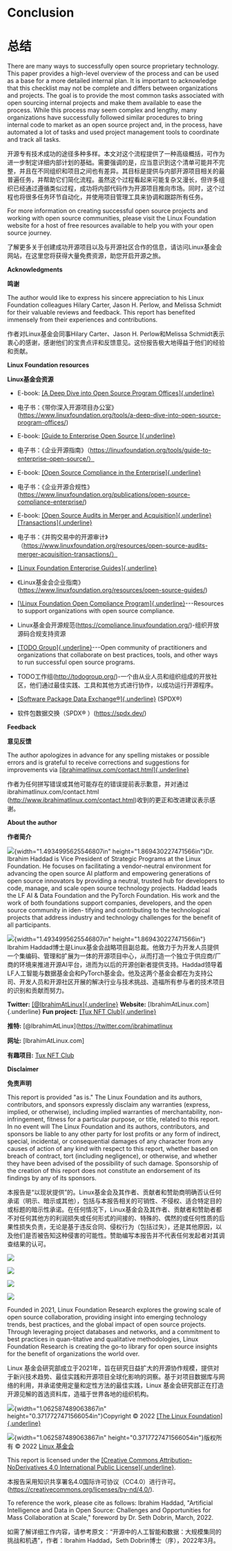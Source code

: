 Conclusion
==========

总结
==========
There are many ways to successfully open source proprietary technology. This paper provides a high-level overview of the process
and can be used as a base for a more detailed internal plan. It is important to acknowledge that this checklist may not be complete and
differs between organizations and projects. The goal is to provide the most common tasks associated with open sourcing internal projects and
make them available to ease the process. While this process may seem complex and lengthy, many organizations have successfully followed similar procedures to bring internal code to market as an open source project and, in the process, have automated a lot of tasks and used project management tools to coordinate and track all tasks.

开源专有技术成功的途径多种多样。本文对这个流程提供了一种高级概括，可作为进一步制定详细内部计划的基础。需要强调的是，应当意识到这个清单可能并不完整，并且在不同组织和项目之间也有差异。其目标是提供与内部开源项目相关的最普遍任务，并帮助它们简化流程。虽然这个过程看起来可能复杂又漫长，但许多组织已经通过遵循类似过程，成功将内部代码作为开源项目推向市场。同时，这个过程也将很多任务环节自动化，并使用项目管理工具来协调和跟踪所有任务。

For more information on creating successful open source projects and working with open source communities, please visit the Linux Foundation website for a host of free resources available to help you with your open source journey.

了解更多关于创建成功开源项目以及与开源社区合作的信息，请访问Linux基金会网站，在这里您将获得大量免费资源，助您开启开源之旅。

**Acknowledgments**

**鸣谢**

The author would like to express his sincere appreciation to his Linux
Foundation colleagues Hilary Carter, Jason H. Perlow, and Melissa
Schmidt for their valuable reviews and feedback. This report has
benefited immensely from their experiences and contributions.

作者对Linux基金会同事Hilary Carter、Jason H. Perlow和Melissa Schmidt表示衷心的感谢，感谢他们的宝贵点评和反馈意见。这份报告极大地得益于他们的经验和贡献。

**Linux Foundation resources**

**Linux基金会资源**

-   E-book: [[A Deep Dive into Open Source Program
    Offices]{.underline}](https://www.linuxfoundation.org/tools/a-deep-dive-into-open-source-program-offices/)
    
-   电子书：《带你深入开源项目办公室》(https://www.linuxfoundation.org/tools/a-deep-dive-into-open-source-program-offices/)

-   E-book: [[Guide to Enterprise Open Source
    ]{.underline}](https://linuxfoundation.org/tools/guide-to-enterprise-open-source/)
    
-   电子书：《企业开源指南》（https://linuxfoundation.org/tools/guide-to-enterprise-open-source/）

-   E-book: [[Open Source Compliance in the
    Enterprise]{.underline}](https://www.linuxfoundation.org/publications/open-source-compliance-enterprise/)
    
-   电子书：《企业开源合规性》(https://www.linuxfoundation.org/publications/open-source-compliance-enterprise/)

-   E-book: [[Open Source Audits in Merger and
    Acquisition]{.underline}](https://www.linuxfoundation.org/resources/open-source-audits-merger-acquisition-transactions/)
    [[Transactions]{.underline}](https://www.linuxfoundation.org/resources/open-source-audits-merger-acquisition-transactions/)
    
-   电子书：《并购交易中的开源审计》（https://www.linuxfoundation.org/resources/open-source-audits-merger-acquisition-transactions/）

-   [[Linux Foundation Enterprise
    Guides]{.underline}](https://www.linuxfoundation.org/resources/open-source-guides/)
    
-   《Linux基金会企业指南》(https://www.linuxfoundation.org/resources/open-source-guides/)

<!-- -->

-   [[\Linux Foundation Open Compliance
    Program]{.underline}](https://compliance.linuxfoundation.org/)---Resources
    to support organizations with open source compliance.
    
-   Linux基金会开源规范(https://compliance.linuxfoundation.org/)-组织开放源码合规支持资源

-   [[TODO Group]{.underline}](http://todogroup.org/)---Open community
    of practitioners and organizations that collaborate on best
    practices, tools, and other ways to run successful open source
    programs.
    
-   TODO工作组(http://todogroup.org/)-一个由从业人员和组织组成的开放社区，他们通过最佳实践、工具和其他方式进行协作，以成功运行开源程序。

-   [[Software Package Data Exchange®]{.underline}](https://spdx.dev/)
    (SPDX®)
    
-   软件包数据交换（SPDX® ）(https://spdx.dev/)

**Feedback**

**意见反馈**

The author apologizes in advance for any spelling mistakes or possible
errors and is grateful to receive corrections and suggestions for
improvements via
[[ibrahimatlinux.com/contact.html]{.underline}](http://www.ibrahimatlinux.com/contact.html)

作者为任何拼写错误或其他可能存在的错误提前表示歉意，并对通过ibrahimatlinux.com/contact.html (http://www.ibrahimatlinux.com/contact.html)收到的更正和改进建议表示感谢。

**About the author**

**作者简介**

![](media/image26.jpeg){width="1.4934995625546807in"
height="1.869430227471566in"}Dr. Ibrahim Haddad is Vice President of
Strategic Programs at the Linux Foundation. He focuses on facilitating
a vendor-neutral environment for advancing the open source AI platform
and empowering generations of open source innovators by providing a
neutral, trusted hub for developers to code, manage, and scale open
source technology projects. Haddad leads the LF AI & Data Foundation
and the PyTorch Foundation. His work and the work of both foundations
support companies, developers, and the open source community in iden-
tifying and contributing to the technological projects that address
industry and technology challenges for the benefit of all
participants.

![](media/image26.jpeg){width="1.4934995625546807in"
height="1.869430227471566in"}
Ibrahim Haddad博士是Linux基金会战略项目副总裁。他致力于为开发人员提供一个集编码、管理和扩展为一体的开源项目中心，从而打造一个独立于供应商/厂商的环境来推进开源AI平台，进而为以后的开源创新者提供支持。Haddad领导着LF人工智能与数据基金会和PyTorch基金会。他及这两个基金会都在为支持公司、开发人员和开源社区开展的解决行业与技术挑战、造福所有参与者的技术项目的识别和贡献而努力。

**Twitter:**
[[\@IbrahimAtLinux]{.underline}](https://twitter.com/ibrahimatlinux)
**Website:** [IbrahimAtLinux.com]{.underline} **Fun project:** [[Tux
NFT Club]{.underline}](https://tuxnft.club/)

**推特:**
[@IbrahimAtLinux](https://twitter.com/ibrahimatlinux

**网址:** [IbrahimAtLinux.com]

**有趣项目:** [Tux
NFT Club](https://tuxnft.club/)


**Disclaimer**

**免责声明**

This report is provided "as is." The Linux Foundation and its authors,
contributors, and sponsors expressly disclaim any warranties (express,
implied, or otherwise), including implied warranties of
merchantability, non-infringement, fitness for a particular purpose,
or title, related to this report. In no event will The Linux
Foundation and its authors, contributors, and sponsors be liable to
any other party for lost profits or any form of indirect, special,
incidental, or consequential damages of any character from any causes
of action of any kind with respect to this report, whether based on
breach of contract, tort (including negligence), or otherwise, and
whether they have been advised of the possibility of such damage.
Sponsorship of the creation of this report does not constitute an
endorsement of its findings by any of its sponsors.

本报告是“以现状提供”的。Linux基金会及其作者、贡献者和赞助商明确否认任何承诺（明示、暗示或其他），包括与本报告相关的可销性、不侵权、适合特定目的或标题的暗示性承诺。在任何情况下，Linux基金会及其作者、贡献者和赞助者都不对任何其他方的利润损失或任何形式的间接的、特殊的、偶然的或任何性质的后果性损失负责，无论是基于违反合同、侵权行为（包括过失），还是其他原因，以及他们是否被告知这种侵害的可能性。赞助编写本报告并不代表任何发起者对其调查结果的认可。

![](media/image27.png)

![](media/image34.png)

![](media/image27.png)

![](media/image34.png)

Founded in 2021, Linux Foundation Research explores the growing scale
of open source collaboration, providing insight into emerging
technology trends, best practices, and the global impact of open
source projects. Through leveraging project databases and networks,
and a commitment to best practices in quan-titative and qualitative
methodologies, Linux Foundation Research is creating the go-to library
for open source insights for the benefit of organizations the world
over.

Linux 基金会研究部成立于2021年，旨在研究日益扩大的开源协作规模，提供对于新兴技术趋势、最佳实践和开源项目全球化影响的洞察。基于对项目数据库与网络的利用，并承诺使用定量和定性方法的最佳实践，Linux 基金会研究部正在打造开源见解的首选资料库，造福于世界各地的组织机构。

![](media/image38.png){width="1.062587489063867in"
height="0.3717727471566054in"}Copyright © 2022 [[The Linux
Foundation]{.underline}](https://linuxfoundation.org/)

![](media/image38.png){width="1.062587489063867in"
height="0.3717727471566054in"}版权所有 © 2022 [Linux 基金会](https://linuxfoundation.org/)

This report is licensed under the [[Creative Commons
Attribution-NoDerivatives 4.0 International Public
License]{.underline}](https://creativecommons.org/licenses/by-nd/4.0/).

本报告采用知识共享署名4.0国际许可协议（CC4.0）进行许可。(https://creativecommons.org/licenses/by-nd/4.0/).

To reference the work, please cite as follows: Ibrahim Haddad,
"Artificial Intelligence and Data in Open Source: Challenges and
Opportunities for Mass Collaboration at Scale," foreword by Dr. Seth
Dobrin, March, 2022.

如需了解详细工作内容，请参考原文：“开源中的人工智能和数据：大规模集同的挑战和机遇”，作者：Ibrahim Haddad，Seth Dobrin博士（序），2022年3月。

